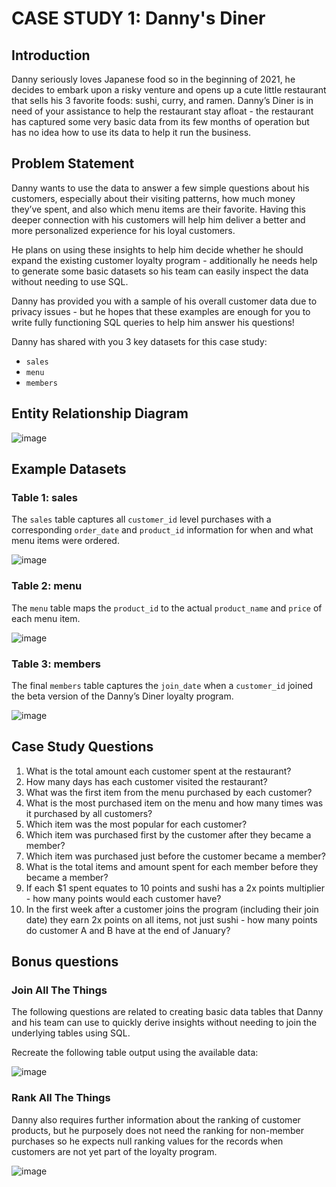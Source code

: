 # CASE STUDY 1: Danny's Diner

## Introduction 
Danny seriously loves Japanese food so in the beginning of 2021, he decides to embark upon a risky venture and opens up a cute little restaurant that sells his 3 favorite foods: sushi, curry, and ramen.
Danny’s Diner is in need of your assistance to help the restaurant stay afloat - the restaurant has captured some very basic data from its few months of operation but has no idea how to use its data to help it run the business.

## Problem Statement
Danny wants to use the data to answer a few simple questions about his customers, especially about their visiting patterns, how much money they’ve spent, and also which menu items are their favorite. Having this deeper connection with his customers will help him deliver a better and more personalized experience for his loyal customers.

He plans on using these insights to help him decide whether he should expand the existing customer loyalty program - additionally he needs help to generate some basic datasets so his team can easily inspect the data without needing to use SQL.

Danny has provided you with a sample of his overall customer data due to privacy issues - but he hopes that these examples are enough for you to write fully functioning SQL queries to help him answer his questions!

Danny has shared with you 3 key datasets for this case study:
- ```sales```
- ```menu```
- ```members```

## Entity Relationship Diagram

![image](https://github.com/lenhathoanvu/SQL_Challenge/assets/173127058/3fc41857-ce1d-404a-9bd5-48fea02339ca)

## Example Datasets
### Table 1: sales
The ```sales``` table captures all ```customer_id``` level purchases with a corresponding ```order_date``` and ```product_id``` information for when and what menu items were ordered.

![image](https://github.com/lenhathoanvu/SQL_Challenge/assets/173127058/bdcc2691-45f9-4196-8599-798f0c122142)

### Table 2: menu 
The ```menu``` table maps the ```product_id``` to the actual ```product_name``` and ```price``` of each menu item.

![image](https://github.com/lenhathoanvu/SQL_Challenge/assets/173127058/2b6f1ff0-afce-422e-b53e-e92712c36755)

### Table 3: members
The final ```members``` table captures the ```join_date``` when a ```customer_id``` joined the beta version of the Danny’s Diner loyalty program.

![image](https://github.com/lenhathoanvu/SQL_Challenge/assets/173127058/ae40d1c2-cdb7-4bab-ac36-9463cd0c1fdf)

## Case Study Questions
1. What is the total amount each customer spent at the restaurant?
2. How many days has each customer visited the restaurant?
3. What was the first item from the menu purchased by each customer?
4. What is the most purchased item on the menu and how many times was it purchased by all customers?
5. Which item was the most popular for each customer?
6. Which item was purchased first by the customer after they became a member?
7. Which item was purchased just before the customer became a member?
8. What is the total items and amount spent for each member before they became a member?
9. If each $1 spent equates to 10 points and sushi has a 2x points multiplier - how many points would each customer have?
10. In the first week after a customer joins the program (including their join date) they earn 2x points on all items, not just sushi - how many points do customer A and B have at the end of January?

## Bonus questions
### Join All The Things 
The following questions are related to creating basic data tables that Danny and his team can use to quickly derive insights without needing to join the underlying tables using SQL.

Recreate the following table output using the available data:

![image](https://github.com/lenhathoanvu/SQL_Challenge/assets/173127058/49d47b38-bfdd-40d9-ac06-7be248be8d30)

### Rank All The Things
Danny also requires further information about the ranking of customer products, but he purposely does not need the ranking for non-member purchases so he expects null ranking values for the records when customers are not yet part of the loyalty program.

![image](https://github.com/lenhathoanvu/SQL_Challenge/assets/173127058/422e920e-9224-4aea-ac69-17caaf964306)



